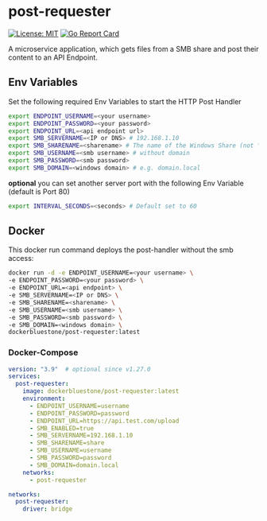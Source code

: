 # post-requester

[![License: MIT](https://img.shields.io/badge/License-MIT-yellow.svg)](https://opensource.org/licenses/MIT)
[![Go Report Card](https://goreportcard.com/badge/github.com/bluestoneag/post-handler)](https://goreportcard.com/report/github.com/bluestoneag/post-handler)

A microservice application, which gets files from a SMB share and post their content to an API Endpoint.

## Env Variables
Set the following required Env Variables to start the HTTP Post Handler
```bash
export ENDPOINT_USERNAME=<your username>
export ENDPOINT_PASSWORD=<your password>
export ENDPOINT_URL=<api endpoint url>
export SMB_SERVERNAME=<IP or DNS> # 192.168.1.10
export SMB_SHARENAME=<sharename> # The name of the Windows Share (not \\192.168.1.10\share, only share)
export SMB_USERNAME=<smb username> # without domain
export SMB_PASSWORD=<smb password>
export SMB_DOMAIN=<windows domain> # e.g. domain.local
```
**optional** you can set another server port with the following Env Variable (default is Port 80)
```bash
export INTERVAL_SECONDS=<seconds> # Default set to 60
```

## Docker

This docker run command deploys the post-handler without the smb access:
```bash
docker run -d -e ENDPOINT_USERNAME=<your username> \
-e ENDPOINT_PASSWORD=<your password> \
-e ENDPOINT_URL=<api endpoint> \
-e SMB_SERVERNAME=<IP or DNS> \
-e SMB_SHARENAME=<sharename> \
-e SMB_USERNAME=<smb username> \
-e SMB_PASSWORD=<smb password> \
-e SMB_DOMAIN=<windows domain> \
dockerbluestone/post-requester:latest
```

### Docker-Compose
```yaml
version: "3.9"  # optional since v1.27.0
services:
  post-requester:
    image: dockerbluestone/post-requester:latest
    environment:
      - ENDPOINT_USERNAME=username
      - ENDPOINT_PASSWORD=password
      - ENDPOINT_URL=https://api.test.com/upload
      - SMB_ENABLED=true
      - SMB_SERVERNAME=192.168.1.10
      - SMB_SHARENAME=share
      - SMB_USERNAME=username
      - SMB_PASSWORD=password
      - SMB_DOMAIN=domain.local
    networks: 
      - post-requester

networks:
  post-requester:
    driver: bridge
```


